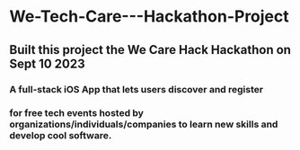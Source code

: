 # We-Tech-Care---Hackathon-Project

## Built this project the We Care Hack Hackathon on Sept 10 2023

### A full-stack iOS App that lets users discover and register 
### for free tech events hosted by organizations/individuals/companies to learn new skills and develop cool software.
